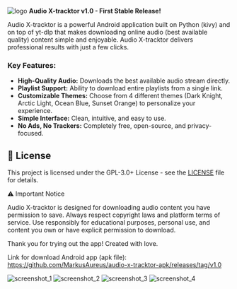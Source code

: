 ![logo](https://github.com/user-attachments/assets/567413e6-5faa-43cd-baf7-f60a27034d8d)
**Audio X-tracktor v1.0 - First Stable Release!**

Audio X-tracktor is a powerful Android application built on Python (kivy) and on top of yt-dlp that makes downloading online audio (best available quality) content simple and enjoyable.  Audio X-tracktor delivers professional results with just a few clicks.

### Key Features:
- **High-Quality Audio:** Downloads the best available audio stream directly.
- **Playlist Support:** Ability to download entire playlists from a single link.
- **Customizable Themes:** Choose from 4 different themes (Dark Knight, Arctic Light, Ocean Blue, Sunset Orange) to personalize your experience.
- **Simple Interface:** Clean, intuitive, and easy to use.
- **No Ads, No Trackers:** Completely free, open-source, and privacy-focused.

## 📄 License
This project is licensed under the GPL-3.0+ License - see the [LICENSE](LICENSE) file for details.

⚠️ Important Notice

Audio X-tracktor is designed for downloading audio content you have permission to save. Always respect copyright laws and platform terms of service. Use responsibly for educational purposes, personal use, and content you own or have explicit permission to download.

Thank you for trying out the app!
Created with love.

Link for download Android app (apk file): https://github.com/MarkusAureus/audio-x-tracktor-apk/releases/tag/v1.0


![screenshot_1](https://github.com/user-attachments/assets/196de70a-50ea-4a53-bedd-057c26a5ef0f)
![screenshot_2](https://github.com/user-attachments/assets/c5a58ed0-9d98-4309-803d-bc5fdec65059)
![screenshot_3](https://github.com/user-attachments/assets/f009b9e1-9f8d-496f-aaf4-f213c3e95f07)
![screenshot_4](https://github.com/user-attachments/assets/b114e92c-df25-4fc8-8026-573229808710)
